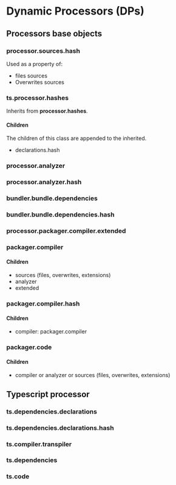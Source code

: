 # Dynamic Processors (DPs)

## Processors base objects

### processor.sources.hash

Used as a property of:

* files sources
* Overwrites sources

### ts.processor.hashes

Inherits from **processor.hashes**.

#### Children

The children of this class are appended to the inherited.

* declarations.hash

### processor.analyzer

### processor.analyzer.hash

### bundler.bundle.dependencies

### bundler.bundle.dependencies.hash

### processor.packager.compiler.extended

### packager.compiler

#### Children

* sources (files, overwrites, extensions)
* analyzer
* extended

### packager.compiler.hash

#### Children

* compiler: packager.compiler

### packager.code

#### Children

* compiler or analyzer or sources (files, overwrites, extensions)

## Typescript processor

### ts.dependencies.declarations

### ts.dependencies.declarations.hash

### ts.compiler.transpiler

### ts.dependencies

### ts.code

